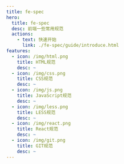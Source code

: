 ```yaml
---
title: fe-spec
hero:
  title: fe-spec
  desc: 前端一些常用规范
  actions:
    - text: 快速开始
      link: ./fe-spec/guide/introduce.html
features:
  - icon: /img/html.png
    title: HTML规范
    desc: ~
  - icon: /img/css.png
    title: CSS规范
    desc: ~
  - icon: /img/js.png
    title: JavaScript规范
    desc: ~
  - icon: /img/less.png
    title: LESS规范
    desc: ~
  - icon: /img/react.png
    title: React规范
    desc: ~
  - icon: /img/git.png
    title: GIT规范
    desc: ~
---
```

